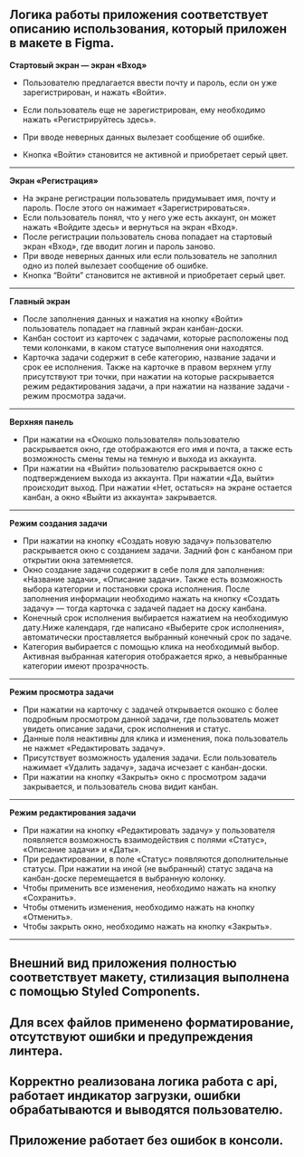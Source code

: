## Логика работы приложения соответствует описанию использования, который приложен в макете в Figma.

**Стартовый экран — экран «Вход»**

- Пользователю предлагается ввести почту и пароль, если он уже зарегистрирован, и нажать «Войти».
- Если пользователь еще не зарегистрирован, ему необходимо нажать «Регистрируйтесь здесь».

- При вводе неверных данных вылезает сообщение об ошибке.
- Кнопка «Войти» становится не активной и приобретает серый цвет.

---

**Экран «Регистрация»**

- На экране регистрации пользователь придумывает имя, почту и пароль. После этого он нажимает «Зарегистрироваться».
- Если пользователь понял, что у него уже есть аккаунт, он может нажать «Войдите здесь» и вернуться на экран «Вход».
- После регистрации пользователь снова попадает на стартовый экран «Вход», где вводит логин и пароль заново.
- При вводе неверных данных или если пользователь не заполнил одно из полей вылезает сообщение об ошибке.
- Кнопка “Войти” становится не активной и приобретает серый цвет.

---

**Главный экран**

- После заполнения данных и нажатия на кнопку «Войти» пользователь попадает на главный экран канбан-доски.
- Канбан состоит из карточек с задачами, которые расположены под теми колонками, в каком статусе выполнения они находятся.
- Карточка задачи содержит в себе категорию, название задачи и срок ее исполнения. Также на карточке в правом верхнем углу присутствуют три точки, при нажатии на которые раскрывается режим редактирования задачи, а при нажатии на название задачи - режим просмотра задачи.

---

**Верхняя панель**

- При нажатии на «Окошко пользователя» пользователю раскрывается окно, где отображаются его имя и почта, а также есть возможность смены темы на темную и выхода из аккаунта.
- При нажатии на «Выйти» пользователю раскрывается окно с подтверждением выхода из аккаунта. При нажатии «Да, выйти» происходит выход. При нажатии «Нет, остаться» на экране остается канбан, а окно «Выйти из аккаунта» закрывается.

---

**Режим создания задачи**

- При нажатии на кнопку «Создать новую задачу» пользователю раскрывается окно с созданием задачи.
  Задний фон с канбаном при открытии окна затемняется.
- Окно создание задачи содержит в себе поля для заполнения: «Название задачи», «Описание задачи». Также есть возможность выбора категории и постановки срока исполнения. После заполнения информации необходимо нажать на кнопку «Создать задачу» — тогда карточка с задачей падает на доску канбана.
- Конечный срок исполнения выбирается нажатием на необходимую дату.Ниже календаря, где написано «Выберите срок исполнения», автоматически проставляется выбранный конечный срок по задаче.
- Категория выбирается с помощью клика на необходимый выбор. Активная выбранная категория отображается ярко, а невыбранные категории имеют прозрачность.

---

**Режим просмотра задачи**

- При нажатии на карточку с задачей открывается окошко с более подробным просмотром данной задачи, где пользователь может увидеть описание задачи, срок исполнения и статус.
- Данные поля неактивны для клика и изменения, пока пользователь не нажмет «Редактировать задачу».
- Присутствует возможность удаления задачи. Если пользователь нажимает «Удалить задачу», задача исчезает с канбан-доски.
- При нажатии на кнопку «Закрыть» окно с просмотром задачи закрывается, и пользователь снова видит канбан.

---

**Режим редактирования задачи**

- При нажатии на кнопку «Редактировать задачу» у пользователя появляется возможность взаимодействия с полями «Статус», «Описание задачи» и «Даты».
- При редактировании, в поле «Статус» появляются дополнительные статусы. При нажатии на иной (не выбранный) статус задача на канбан-доске перемещается в выбранную колонку.
- Чтобы применить все изменения, необходимо нажать на кнопку «Сохранить».
- Чтобы отменить изменения, необходимо нажать на кнопку «Отменить».
- Чтобы закрыть окно, необходимо нажать на кнопку «Закрыть».

---

## Внешний вид приложения полностью соответствует макету, стилизация выполнена с помощью Styled Components.

## Для всех файлов применено форматирование, отсутствуют ошибки и предупреждения линтера.

## Корректно реализована логика работа с api, работает индикатор загрузки, ошибки обрабатываются и выводятся пользователю.

## Приложение работает без ошибок в консоли.
